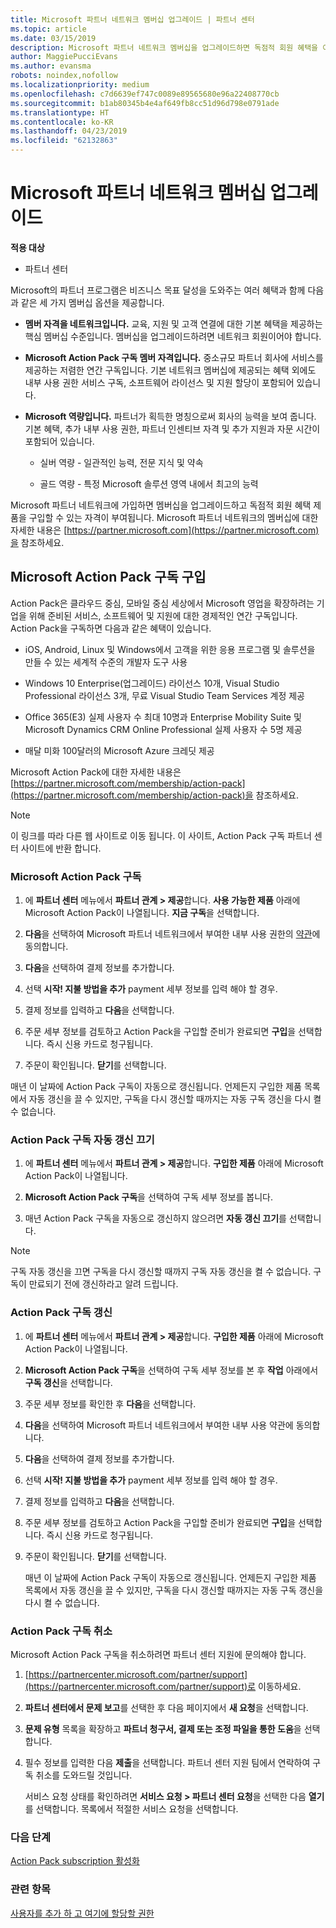 ```yaml
---
title: Microsoft 파트너 네트워크 멤버십 업그레이드 | 파트너 센터
ms.topic: article
ms.date: 03/15/2019
description: Microsoft 파트너 네트워크 멤버십을 업그레이드하면 독점적 회원 혜택을 이용할 수 있는 자격이 부여됩니다. 제공되는 제품을 찾아서 구입하는 방법을 알아보세요.
author: MaggiePucciEvans
ms.author: evansma
robots: noindex,nofollow
ms.localizationpriority: medium
ms.openlocfilehash: c7d6639ef747c0089e89565680e96a22408770cb
ms.sourcegitcommit: b1ab80345b4e4af649fb8cc51d96d798e0791ade
ms.translationtype: HT
ms.contentlocale: ko-KR
ms.lasthandoff: 04/23/2019
ms.locfileid: "62132863"
---
```

# <a name="upgrade-your-microsoft-partner-network-membership"></a>Microsoft 파트너 네트워크 멤버십 업그레이드

**적용 대상**

-  파트너 센터

Microsoft의 파트너 프로그램은 비즈니스 목표 달성을 도와주는 여러 혜택과 함께 다음과 같은 세 가지 멤버십 옵션을 제공합니다.

- **멤버 자격을 네트워크입니다.** 교육, 지원 및 고객 연결에 대한 기본 혜택을 제공하는 핵심 멤버십 수준입니다. 멤버십을 업그레이드하려면 네트워크 회원이어야 합니다.

- **Microsoft Action Pack 구독 멤버 자격입니다.** 중소규모 파트너 회사에 서비스를 제공하는 저렴한 연간 구독입니다. 기본 네트워크 멤버십에 제공되는 혜택 외에도 내부 사용 권한 서비스 구독, 소프트웨어 라이선스 및 지원 할당이 포함되어 있습니다.

- **Microsoft 역량입니다.** 파트너가 획득한 명칭으로써 회사의 능력을 보여 줍니다. 기본 혜택, 추가 내부 사용 권한, 파트너 인센티브 자격 및 추가 지원과 자문 시간이 포함되어 있습니다.

  - 실버 역량 - 일관적인 능력, 전문 지식 및 약속

  - 골드 역량 - 특정 Microsoft 솔루션 영역 내에서 최고의 능력

Microsoft 파트너 네트워크에 가입하면 멤버십을 업그레이드하고 독점적 회원 혜택 제품을 구입할 수 있는 자격이 부여됩니다. Microsoft 파트너 네트워크의 멤버십에 대한 자세한 내용은 [https://partner.microsoft.com](https://partner.microsoft.com)을 참조하세요.


## <a name="purchase-a-microsoft-action-pack-subscription"></a>Microsoft Action Pack 구독 구입

Action Pack은 클라우드 중심, 모바일 중심 세상에서 Microsoft 영업을 확장하려는 기업을 위해 준비된 서비스, 소프트웨어 및 지원에 대한 경제적인 연간 구독입니다. Action Pack을 구독하면 다음과 같은 혜택이 있습니다.

- iOS, Android, Linux 및 Windows에서 고객을 위한 응용 프로그램 및 솔루션을 만들 수 있는 세계적 수준의 개발자 도구 사용 

- Windows 10 Enterprise(업그레이드) 라이선스 10개, Visual Studio Professional 라이선스 3개, 무료 Visual Studio Team Services 계정 제공 

- Office 365(E3) 실제 사용자 수 최대 10명과 Enterprise Mobility Suite 및 Microsoft Dynamics CRM Online Professional 실제 사용자 수 5명 제공

- 매달 미화 100달러의 Microsoft Azure 크레딧 제공

Microsoft Action Pack에 대한 자세한 내용은 [https://partner.microsoft.com/membership/action-pack](https://partner.microsoft.com/membership/action-pack)을 참조하세요. 

> [!NOTE]  
> 이 링크를 따라 다른 웹 사이트로 이동 됩니다. 이 사이트, Action Pack 구독 파트너 센터 사이트에 반환 합니다.


### <a name="subscribe-to-microsoft-action-pack"></a>Microsoft Action Pack 구독

1. 에 **파트너 센터** 메뉴에서 **파트너 관계 > 제공**합니다. **사용 가능한 제품** 아래에 Microsoft Action Pack이 나열됩니다. **지금 구독**을 선택합니다. 

2. **다음**을 선택하여 Microsoft 파트너 네트워크에서 부여한 내부 사용 권한의 [약관](https://go.microsoft.com/fwlink/?linkid=842232)에 동의합니다.  

3. **다음**을 선택하여 결제 정보를 추가합니다. 

4. 선택 **시작! 지불 방법을 추가** payment 세부 정보를 입력 해야 할 경우. 

5. 결제 정보를 입력하고 **다음**을 선택합니다.

6. 주문 세부 정보를 검토하고 Action Pack을 구입할 준비가 완료되면 **구입**을 선택합니다. 즉시 신용 카드로 청구됩니다.

7. 주문이 확인됩니다. **닫기**를 선택합니다.

매년 이 날짜에 Action Pack 구독이 자동으로 갱신됩니다. 언제든지 구입한 제품 목록에서 자동 갱신을 끌 수 있지만, 구독을 다시 갱신할 때까지는 자동 구독 갱신을 다시 켤 수 없습니다. 

### <a name="turn-off-automatic-action-pack-subscription-renewal"></a>Action Pack 구독 자동 갱신 끄기

1. 에 **파트너 센터** 메뉴에서 **파트너 관계 > 제공**합니다. **구입한 제품** 아래에 Microsoft Action Pack이 나열됩니다.

2. **Microsoft Action Pack 구독**을 선택하여 구독 세부 정보를 봅니다. 

3. 매년 Action Pack 구독을 자동으로 갱신하지 않으려면 **자동 갱신 끄기**를 선택합니다. 

> [!NOTE]  
> 구독 자동 갱신을 끄면 구독을 다시 갱신할 때까지 구독 자동 갱신을 켤 수 없습니다. 구독이 만료되기 전에 갱신하라고 알려 드립니다.


### <a name="renew-your-action-pack-subscription"></a>Action Pack 구독 갱신

1. 에 **파트너 센터** 메뉴에서 **파트너 관계 > 제공**합니다. **구입한 제품** 아래에 Microsoft Action Pack이 나열됩니다.

2. **Microsoft Action Pack 구독**을 선택하여 구독 세부 정보를 본 후 **작업** 아래에서 **구독 갱신**을 선택합니다.  

3. 주문 세부 정보를 확인한 후 **다음**을 선택합니다.

4. **다음**을 선택하여 Microsoft 파트너 네트워크에서 부여한 내부 사용 약관에 동의합니다.  

5. **다음**을 선택하여 결제 정보를 추가합니다. 

6. 선택 **시작! 지불 방법을 추가** payment 세부 정보를 입력 해야 할 경우. 

7. 결제 정보를 입력하고 **다음**을 선택합니다.

8. 주문 세부 정보를 검토하고 Action Pack을 구입할 준비가 완료되면 **구입**을 선택합니다. 즉시 신용 카드로 청구됩니다.

9. 주문이 확인됩니다. **닫기**를 선택합니다.

    매년 이 날짜에 Action Pack 구독이 자동으로 갱신됩니다. 언제든지 구입한 제품 목록에서 자동 갱신을 끌 수 있지만, 구독을 다시 갱신할 때까지는 자동 구독 갱신을 다시 켤 수 없습니다. 


### <a name="cancel-your-action-pack-subscription"></a>Action Pack 구독 취소

Microsoft Action Pack 구독을 취소하려면 파트너 센터 지원에 문의해야 합니다.

1. [https://partnercenter.microsoft.com/partner/support](https://partnercenter.microsoft.com/partner/support)로 이동하세요.

2. **파트너 센터에서 문제 보고**를 선택한 후 다음 페이지에서 **새 요청**을 선택합니다.

3. **문제 유형** 목록을 확장하고 **파트너 청구서, 결제 또는 조정 파일을 통한 도움**을 선택합니다. 

4. 필수 정보를 입력한 다음 **제출**을 선택합니다. 파트너 센터 지원 팀에서 연락하여 구독 취소를 도와드릴 것입니다.

    서비스 요청 상태를 확인하려면 **서비스 요청 > 파트너 센터 요청**을 선택한 다음 **열기**를 선택합니다. 목록에서 적절한 서비스 요청을 선택합니다.  

 
### <a name="next-steps"></a>다음 단계

[Action Pack subscription 활성화](manage-your-partner-network-benefits.md)


### <a name="related-topics"></a>관련 항목

[사용자를 추가 하 고 여기에 할당할 권한](create-user-accounts-and-set-permissions.md)





